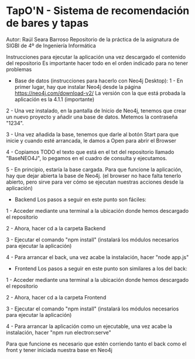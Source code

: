 # TapO'N - Sistema de recomendación de bares y tapas
Autor: Raúl Seara Barroso
Repositorio de la práctica de la asignatura de SIGBI de 4º de Ingeniería Informática

Instrucciones para ejecutar la aplicación una vez descargado el contenido del repositorio
Es importante hacer todo en el orden indicado para no tener problemas
- Base de datos (instrucciones para hacerlo con Neo4j Desktop):
1 - En primer lugar, hay que instalar Neo4j desde la página https://neo4j.com/download-v2/
La versión con la que está probada la aplicación es la 4.1.1 (importante)

2 - Una vez instalado, en la pantalla de Inicio de Neo4j, tenemos que crear un nuevo proyecto y añadir una base de datos. Metemos la contraseña "1234".

3 - Una vez añadida la base, tenemos que darle al botón Start para que inicie y cuando esté arrancada, le damos a Open para abrir el Browser

4 - Copiamos TODO el texto que está en el txt del repositorio llamado "BaseNEO4J", lo pegamos en el cuadro de consulta y ejecutamos.

5 - En principio, estaría la base cargada. Para que funcione la aplicación, hay que dejar abierta la base de Neo4j. 
(el browser no hace falta tenerlo abierto, pero sirve para ver cómo se ejecutan nuestras acciones desde la aplicación)

- Backend
Los pasos a seguir en este punto son fáciles:

1 - Acceder mediante una terminal a la ubicación donde hemos descargado el repositorio

2 - Ahora, hacer cd a la carpeta Backend

3 - Ejecutar el comando "npm install" (instalará los módulos necesarios para ejecutar la aplicación)

4 - Para arrancar el back, una vez acabe la instalación, hacer "node app.js"


- Frontend
Los pasos a seguir en este punto son similares a los del back:

1 - Acceder mediante una terminal a la ubicación donde hemos descargado el repositorio

2 - Ahora, hacer cd a la carpeta Frontend

3 - Ejecutar el comando "npm install" (instalará los módulos necesarios para ejecutar la aplicación)

4 - Para arrancar la aplicación como un ejecutable, una vez acabe la instalación, hacer "npm run electron:serve"


Para que funcione es necesario que estén corriendo tanto el back como el front y tener iniciada nuestra base en Neo4j
